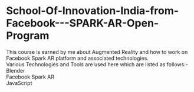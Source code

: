 # School-Of-Innovation-India-from-Facebook---SPARK-AR-Open-Program    
      
This course is earned by me about Augmented Reality and how to work on Facebook Spark AR platform and associated technologies.  
Various Technologies and Tools are used here which are listed as follows:-  
Blender  
Facebook Spark AR      
JavaScript   


